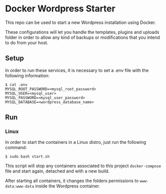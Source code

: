 # Docker Wordpress Starter

This repo can be used to start a new Wordpress installation using Docker. 

These configurations will let you handle the templates, plugins and uploads folder in order to allow any kind of backups or modifications that you intend to do from your host.

## Setup
In order to run these services, it is necessary to set a .env file with the following information:

```
$ cat .env
MYSQL_ROOT_PASSWORD=<mysql_root_password>
MYSQL_USER=<mysql_user>
MYSQL_PASSWORD=<mysql_user_password>
MYSQL_DATABASE=<wordpress_database_name>
```

## Run
### Linux
In order to start the containers in a Linux distro, just run the following command:
```
$ sudo bash start.sh
```

This script will stop any containers associated to this project `docker-compose` file and start again, detached and with a new build.

After starting all containers, it changes the folders permissions to `www-data:www-data` inside the Wordpress container.